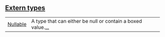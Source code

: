 
[Extern types](./core-nullable-extern_types.md)
 ---
| | |
|:---|:---|
| [Nullable](./core-nullable-Nullable.md) | A type that can either be null or contain a boxed value.[...](./core-nullable-Nullable.md) |
